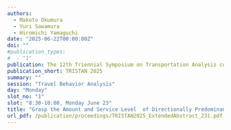 ```yaml
---
authors:
  - Makoto Okumura
  - Yuri Sawamura
  - Hiromichi Yamaguchi
date: "2025-06-22T00:00:00Z"
doi: ""
#publication_types:
#  - "1"
publication: The 12th Triennial Symposium on Transportation Analysis conference
publication_short: TRISTAN 2025
summary: ""
session: "Travel Behavior Analysis"
day: "Monday"
slot_no: "1"
slot: "8:30-10:00, Monday June 23"
title: "Grasp the Amount and Service Level  of Directionally Predominant Traffic Using Hourly Population Distribution of Docomo’s Mobile Spatial Statistics Data"
url_pdf: /publication/proceedings/TRISTAN2025_ExtendedAbstract_231.pdf
---
```

